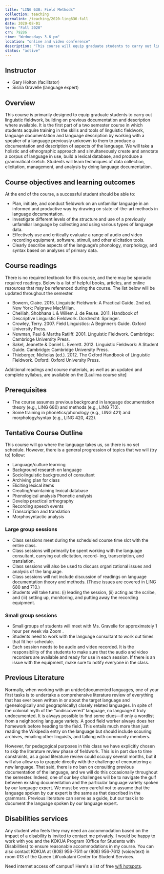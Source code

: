 ```yaml
---
title: "LING 630: Field Methods"
collection: teaching
permalink: /teaching/2020-ling630-fall
date: 2020-08-01
term: "Fall 2020"
crn: 79286
time: "Wednesdays 3-6 pm"
location: "online and video conference"
description: "This course will equip graduate students to carry out linguistic fieldwork, building on previous documentation and description where available."
status: "active"
---
```


## Instructor

* Gary Holton (facilitator)
* Sisilia Gravelle (language expert)

## Overview

This course is primarily designed to equip graduate students to carry out linguistic fieldwork, building on previous documentation and description where available. It is the first part of a two semester course in which students acquire training in the skills and tools of linguistic fieldwork, language documentation and language description by working with a speaker of a language previously unknown to them to produce a documentation and description of aspects of the language. We will take a holistic and ethnographic approach and simultaneously create and annotate a corpus of language in use, build a lexical database, and produce a grammatical sketch. Students will learn techniques of data collection, elicitation, management, and analysis by doing language documentation.

## Course objectives and learning outcomes

At the end of the course, a successful student should be able to:

* Plan, initiate, and conduct fieldwork on an unfamiliar language in an informed and productive way by drawing on state-of-the-art methods in language documentation.
* Investigate different levels of the structure and use of a previously unfamiliar language by collecting and using various types of language data.
* Effectively use and critically evaluate a range of audio and video recording equipment, software, stimuli, and other elicitation tools.
* Clearly describe aspects of the language’s phonology, morphology, and syntax based on analyses of primary data.

## Course readings

There is no required textbook for this course, and there may be sporadic required readings. Below is a list of helpful books, articles, and online resources that may be referenced during the course. The list below will be updated throughout the semester.

* Bowern, Claire. 2015. Linguistic Fieldwork: A Practical Guide. 2nd ed. New York: Palgrave MacMillan.
* Chelliah, Shobhana L & Willem J. de Reuse. 2011. Handbook of Descriptive Linguistic Fieldwork. Dordrecht: Springer.
* Crowley, Terry. 2007. Field Linguistics: A Beginner’s Guide. Oxford University Press.
* Newman, Paul & Martha Ratliff. 2001. Linguistic Fieldwork. Cambridge: Cambridge University Press.
* Sakel, Jeanette & Daniel L. Everett. 2012. Linguistic Fieldwork: A Student Guide. Cambridge: Cambridge University Press.
* Thieberger, Nicholas (ed.). 2012. The Oxford Handbook of Linguistic Fieldwork. Oxford: Oxford University Press.

Additional readings and course materials, as well as an updated and complete syllabus, are available on the [Laulima course site]

## Prerequisites

* The course assumes previous background in language documentation theory (e.g., LING 680) and methods (e.g., LING 710).
* Some training in phonetics/phonology (e.g., LING 421) and morphology/syntax (e.g., LING 420, 422).

## Tentative Course Outline

This course will go where the language takes us, so there is no set schedule. However, there is a general progression of topics that we will (try to) follow:

* Language/culture learning
* Background research on language
* Sociolinguistic background of consultant
* Archiving plan for class
* Eliciting lexical items
* Creating/maintaining lexical database
* Phonological analysis Phonetic analysis
* Develop practical orthography
* Recording speech events
* Transcription and translation
* Morphosyntactic analysis

### Large group sessions

* Class sessions meet during the scheduled course time slot with the entire class.
* Class sessions will primarily be spent working with the language consultant, carrying out elicitation, record- ing, transcription, and translation.
* Class sessions will also be used to discuss organizational issues and analysis of the language.
* Class sessions will not include discussion of readings on language documentation theory and methods. (These issues are covered in LING 680 and 710.)
* Students will take turns: (i) leading the session, (ii) acting as the scribe, and (iii) setting up, monitoring, and putting away the recording equipment.

### Small group sessions

* Small groups of students will meet with Ms. Gravelle for approximately 1 hour per week via Zoom .
* Students need to work with the language consultant to work out times that fit her schedule.
* Each session needs to be audio and video recorded. It is the responsibility of the students to make sure that the audio and video recorders are available and ready for use in each session. If there is an issue with the equipment, make sure to notify everyone in the class.

## Previous Literature

Normally, when working with an un(der)documented languages, one of your first tasks is to undertake a comprehensive literature review of everything that has ever been written in or about the target language and (genealogically and geographically) closely related languages. In spite of the colonial myth of the “undiscovered” language, no language it truly undocumented. It is always possible to find some clues—if only a wordlist from a neighboring language variety. A good field worker always does her homework before heading to the field. This entails much more than just reading the Wikipedia entry on the language but should include scouring archives, emailing other linguists, and talking with community members.

However, for pedagogical purposes in this class we have explicitly chosen to skip the literature review phase of fieldwork. This is in part due to time constraints, as a good literature review could occupy several months, but it will also allow us to grapple directly with the challenge of encountering a new language. That said, there is no ban on consulting previous documentation of the language, and we will do this occasionally throughout the semester. Indeed, one of our key challenges will be to navigate the gulf between existing documentation and the particular language variety spoken by our language expert. We must be very careful not to assume that the language spoken by our expert is the same as that described in the grammars. Previous literature can serve as a guide, but our task is to document the language spoken by our language expert.

## Disabilities services
Any student who feels they may need an accommodation based on the impact of a disability is invited to contact me privately. I would be happy to work with you and the KOKUA Program (Office for Students with Disabilities) to ensure reasonable accommodations in my course. You can also contact KOKUA at (808) 956-7511 or (808) 956-7612 (voice/text) in room 013 of the Queen Lili‘uokalani Center for Student Services.

Need internet access off campus? Here's a list of free [wifi hotspots](https://www.wifimap.io/2988-honolulu-free-wifi/map).

